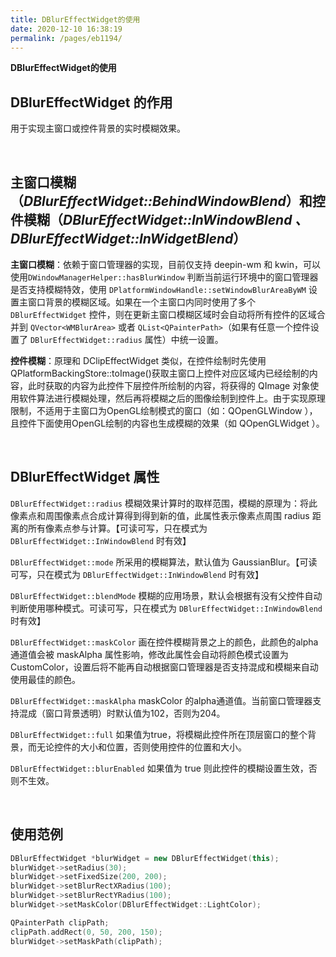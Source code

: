 ```yaml
---
title: DBlurEffectWidget的使用
date: 2020-12-10 16:38:19
permalink: /pages/eb1194/
---
```

**DBlurEffectWidget的使用**



## DBlurEffectWidget 的作用

用于实现主窗口或控件背景的实时模糊效果。

<br>

## 主窗口模糊（*DBlurEffectWidget::BehindWindowBlend*）和控件模糊（*DBlurEffectWidget::InWindowBlend 、DBlurEffectWidget::InWidgetBlend*）

**主窗口模糊**：依赖于窗口管理器的实现，目前仅支持 deepin-wm 和 kwin，可以使用`DWindowManagerHelper::hasBlurWindow` 判断当前运行环境中的窗口管理器是否支持模糊特效，使用 `DPlatformWindowHandle::setWindowBlurAreaByWM` 设置主窗口背景的模糊区域。如果在一个主窗口内同时使用了多个 `DBlurEffectWidget` 控件，则在更新主窗口模糊区域时会自动将所有控件的区域合并到 `QVector<WMBlurArea>` 或者 `QList<QPainterPath>`（如果有任意一个控件设置了 `DBlurEffectWidget::radius` 属性）中统一设置。

**控件模糊**：原理和 DClipEffectWidget 类似，在控件绘制时先使用 QPlatformBackingStore::toImage()获取主窗口上控件对应区域内已经绘制的内容，此时获取的内容为此控件下层控件所绘制的内容，将获得的 QImage 对象使用软件算法进行模糊处理，然后再将模糊之后的图像绘制到控件上。由于实现原理限制，不适用于主窗口为OpenGL绘制模式的窗口（如：QOpenGLWindow ），且控件下面使用OpenGL绘制的内容也生成模糊的效果（如 QOpenGLWidget ）。

<br>

## DBlurEffectWidget 属性

`DBlurEffectWidget::radius` 模糊效果计算时的取样范围，模糊的原理为：将此像素点和周围像素点合成计算得到得到新的值，此属性表示像素点周围 radius 距离的所有像素点参与计算。【可读可写，只在模式为 `DBlurEffectWidget::InWindowBlend` 时有效】

`DBlurEffectWidget::mode` 所采用的模糊算法，默认值为 GaussianBlur。【可读可写，只在模式为 `DBlurEffectWidget::InWindowBlend` 时有效】

`DBlurEffectWidget::blendMode` 模糊的应用场景，默认会根据有没有父控件自动判断使用哪种模式。可读可写，只在模式为 `DBlurEffectWidget::InWindowBlend` 时有效】

`DBlurEffectWidget::maskColor` 画在控件模糊背景之上的颜色，此颜色的alpha通道值会被 maskAlpha 属性影响，修改此属性会自动将颜色模式设置为 CustomColor，设置后将不能再自动根据窗口管理器是否支持混成和模糊来自动使用最佳的颜色。

`DBlurEffectWidget::maskAlpha` maskColor 的alpha通道值。当前窗口管理器支持混成（窗口背景透明）时默认值为102，否则为204。

`DBlurEffectWidget::full` 如果值为true，将模糊此控件所在顶层窗口的整个背景，而无论控件的大小和位置，否则使用控件的位置和大小。

`DBlurEffectWidget::blurEnabled` 如果值为 true 则此控件的模糊设置生效，否则不生效。

<br>

## 使用范例

```cpp
DBlurEffectWidget *blurWidget = new DBlurEffectWidget(this);
blurWidget->setRadius(30);
blurWidget->setFixedSize(200, 200);
blurWidget->setBlurRectXRadius(100);
blurWidget->setBlurRectYRadius(100);
blurWidget->setMaskColor(DBlurEffectWidget::LightColor);

QPainterPath clipPath;
clipPath.addRect(0, 50, 200, 150);
blurWidget->setMaskPath(clipPath);
```